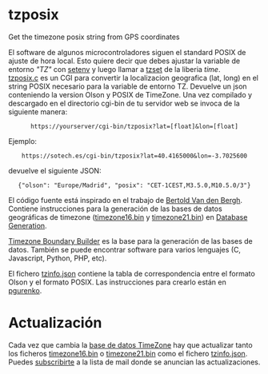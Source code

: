 # tzposix
Get the timezone posix string from GPS coordinates

El software de algunos microcontroladores siguen el standard POSIX de ajuste de hora local. Esto quiere decir que debes ajustar la variable de entorno *"TZ"* con [setenv](http://man7.org/linux/man-pages/man3/setenv.3.html) y luego llamar a [tzset](http://man7.org/linux/man-pages/man3/tzset.3.html) de la liberia *time*.  
[tzposix.c](./tzposix.c) es un CGI para convertir la localizacion geografica (lat, long) en el string POSIX necesario para la variable de entorno TZ. Devuelve un json conteniendo la version Olson y POSIX de TimeZone. Una vez compilado y descargado en el directorio cgi-bin de tu servidor web se invoca de la siguiente manera:
<center>

    https://yourserver/cgi-bin/tzposix?lat=[float]&lon=[float]

</center>
Ejemplo:  
<center>

    https://sotech.es/cgi-bin/tzposix?lat=40.4165000&lon=-3.7025600

</center>

devuelve el siguiente JSON:
<center>

    {"olson": "Europe/Madrid", "posix": "CET-1CEST,M3.5.0,M10.5.0/3"}

</center>

El código fuente está inspirado en el trabajo de [Bertold Van den Bergh](https://github.com/BertoldVdb/ZoneDetect).  Contiene instrucciones para la generación de las bases de datos geográficas de timezone ([timezone16.bin](./timezone16.bin) y [timezone21.bin](./timezone21.bin)) en [Database Generation](https://github.com/BertoldVdb/ZoneDetect/database).

[Timezone Boundary Builder](https://github.com/evansiroky/timezone-boundary-builder) es la base para la generación de las bases de datos. También se puede encontrar software para varios lenguajes (C, Javascript, Python, PHP, etc).

El fichero [tzinfo.json](./tzinfo.json)  contiene la tabla de correspondencia entre el formato Olson y el formato POSIX. Las instrucciones para crearlo están en [pgurenko](https://github.com/pgurenko/tzinfo).
# Actualización
Cada vez que cambia la [base de datos TimeZone](https://www.iana.org/time-zones) hay que actualizar tanto los ficheros [timezone16.bin](./timezone16.bin) o [timezone21.bin](./timezone21.bin) como el fichero [tzinfo.json](./tzinfo.json).
Puedes [subscribirte](http://mm.icann.org/mailman/listinfo/tz-announce) a la lista de mail donde se anuncian las actualizaciones.


